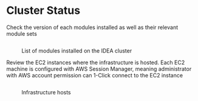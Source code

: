 # Cluster Status

Check the version of each modules installed as well as their relevant module sets

<figure><img src="../.gitbook/assets/Screen Shot 2022-10-24 at 2.09.30 PM.png" alt=""><figcaption><p>List of modules installed on the IDEA cluster</p></figcaption></figure>

Review the EC2 instances where the infrastructure is hosted. Each EC2 machine is configured with AWS Session Manager, meaning administrator with AWS account permission can 1-Click connect to the EC2 instance

<figure><img src="../.gitbook/assets/Screen Shot 2022-10-24 at 2.10.26 PM.png" alt=""><figcaption><p>Infrastructure hosts</p></figcaption></figure>
